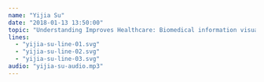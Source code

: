 ```yaml
---
name: "Yijia Su"
date: "2018-01-13 13:50:00"
topic: "Understanding Improves Healthcare: Biomedical information visualisation."
lines: 
  - "yijia-su-line-01.svg"
  - "yijia-su-line-02.svg"
  - "yijia-su-line-03.svg"
audio: "yijia-su-audio.mp3"
---
```

